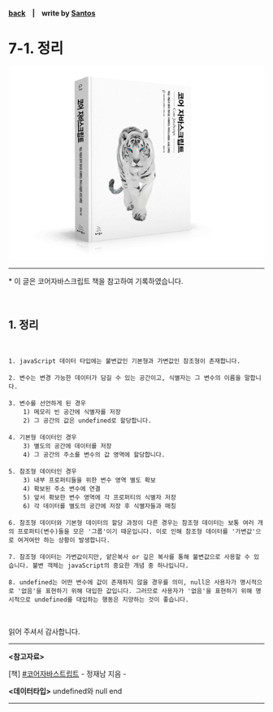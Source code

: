 <p>

#### [back](../../../README.md) &nbsp;&nbsp; | &nbsp;&nbsp; write by [Santos](https://github.com/SangchoKim)

</p>

# 7-1. 정리

<p align="center">
    <img src="../../../image/main.png">
</p>

---
<p> * 이 글은 코어자바스크립트 책을 참고하여 기록하였습니다. </p>
 
</br>

## 1. 정리

</br>

```
1. javaScript 데이터 타입에는 불변값인 기본형과 가변값인 참조형이 존재합니다. 

2. 변수는 변경 가능한 데이터가 담길 수 있는 공간이고, 식별자는 그 변수의 이름을 말합니다.

3. 변수를 선언하게 된 경우 
    1) 메모리 빈 공간에 식별자를 저장 
    2) 그 공간의 값은 undefined로 할당합니다.

4. 기본형 데이터인 경우 
    3) 별도의 공간에 데이터를 저장 
    4) 그 공간의 주소를 변수의 값 영역에 할당합니다.

5. 참조형 데이터인 경우 
    3) 내부 프로퍼티들을 위한 변수 영역 별도 확보 
    4) 확보된 주소 변수에 연결 
    5) 앞서 확보한 변수 영역에 각 프로퍼티의 식별자 저장 
    6) 각 데이터를 별도의 공간에 저장 후 식별자들과 매칭

6. 참조형 데이터와 기본형 데이터의 할당 과정이 다른 경우는 참조형 데이터는 보통 여러 개의 프로퍼티(변수)들을 모은 '그룹'이기 때운입니다. 이로 인해 참조형 데이터를 '가변값'으로 여겨여만 하는 상황이 발생합니다. 

7. 참조형 데이터는 가변값이지만, 얕은복사 or 깊은 복사를 통해 불변값으로 사용할 수 있습니다. 불변 객체는 javaScript의 중요한 개념 중 하나입니다.

8. undefined는 어떤 변수에 값이 존재하지 않을 경우를 의미, null은 사용자가 명시적으로 '없음'을 표현하기 위해 대입한 값입니다. 그러므로 사용자가 '없음'을 표현하기 위해 명시적으로 undefined를 대입하는 행동은 지양하는 것이 좋습니다. 
```

</br>

 <span>읽어 주셔서 감사합니다.</span>

---

<strong><참고자료></strong>
</br>

[책] [#코어자바스트립트][core-javascript] - 정재남 지음 -
</br>


<strong><데이터타입></strong> undefined와 null end

---

[core-javascript]: https://www.aladin.co.kr/shop/wproduct.aspx?ISBN=K532636268&start=pnaver_02
[naver]: https://www.aladin.co.kr/shop/wproduct.aspx?ISBN=K532636268&start=pnaver_02